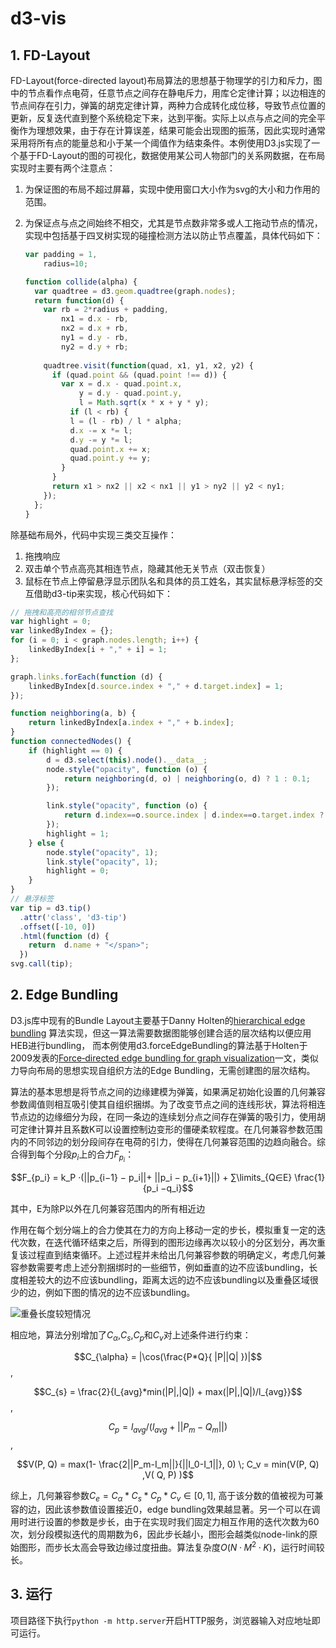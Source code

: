 # d3-vis
## 1. FD-Layout

FD-Layout(force-directed layout)布局算法的思想基于物理学的引力和斥力，图中的节点看作点电荷，任意节点之间存在静电斥力，用库仑定律计算；以边相连的节点间存在引力，弹簧的胡克定律计算，两种力合成转化成位移，导致节点位置的更新，反复迭代直到整个系统稳定下来，达到平衡。实际上以点与点之间的完全平衡作为理想效果，由于存在计算误差，结果可能会出现图的振荡，因此实现时通常采用将所有点的能量总和小于某一个阈值作为结束条件。本例使用D3.js实现了一个基于FD-Layout的图的可视化，数据使用某公司人物部门的关系网数据，在布局实现时主要有两个注意点：

1. 为保证图的布局不超过屏幕，实现中使用窗口大小作为svg的大小和力作用的范围。

2. 为保证点与点之间始终不相交，尤其是节点数非常多或人工拖动节点的情况，实现中包括基于四叉树实现的碰撞检测方法以防止节点覆盖，具体代码如下：

   ```javascript
   var padding = 1, 
       radius=10;
   
   function collide(alpha) {
     var quadtree = d3.geom.quadtree(graph.nodes);
     return function(d) {
       var rb = 2*radius + padding,
           nx1 = d.x - rb,
           nx2 = d.x + rb,
           ny1 = d.y - rb,
           ny2 = d.y + rb;
       
       quadtree.visit(function(quad, x1, y1, x2, y2) {
         if (quad.point && (quad.point !== d)) {
           var x = d.x - quad.point.x,
               y = d.y - quad.point.y,
               l = Math.sqrt(x * x + y * y);
             if (l < rb) {
             l = (l - rb) / l * alpha;
             d.x -= x *= l;
             d.y -= y *= l;
             quad.point.x += x;
             quad.point.y += y;
           }
         }
         return x1 > nx2 || x2 < nx1 || y1 > ny2 || y2 < ny1;
       });
     };
   }
   ```

除基础布局外，代码中实现三类交互操作：
1) 拖拽响应 
2) 双击单个节点高亮其相连节点，隐藏其他无关节点（双击恢复） 
3) 鼠标在节点上停留悬浮显示团队名和具体的员工姓名，其实鼠标悬浮标签的交互借助d3-tip来实现，核心代码如下：

```javascript
// 拖拽和高亮的相邻节点查找
var highlight = 0;
var linkedByIndex = {};
for (i = 0; i < graph.nodes.length; i++) {
    linkedByIndex[i + "," + i] = 1;
};

graph.links.forEach(function (d) {
    linkedByIndex[d.source.index + "," + d.target.index] = 1;
});

function neighboring(a, b) {
    return linkedByIndex[a.index + "," + b.index];
}
function connectedNodes() {
    if (highlight == 0) {
        d = d3.select(this).node().__data__;
        node.style("opacity", function (o) {
            return neighboring(d, o) | neighboring(o, d) ? 1 : 0.1;
        });

        link.style("opacity", function (o) {
            return d.index==o.source.index | d.index==o.target.index ? 1 : 0.1;
        });
        highlight = 1;
    } else {
        node.style("opacity", 1);
        link.style("opacity", 1);
        highlight = 0;
    }
}
// 悬浮标签
var tip = d3.tip()
  .attr('class', 'd3-tip')
  .offset([-10, 0])
  .html(function (d) {
    return  d.name + "</span>";
  })
svg.call(tip);
```
## 2. Edge Bundling

D3.js库中现有的Bundle Layout主要基于Danny Holten的[hierarchical edge bundling](http://citeseerx.ist.psu.edu/viewdoc/download?doi=10.1.1.220.8113&rep=rep1&type=pdf) 算法实现，但这一算法需要数据图能够创建合适的层次结构以便应用HEB进行bundling，
而本例使用d3.forceEdgeBundling的算法基于Holten于2009发表的[Force‐directed edge bundling for graph visualization](https://onlinelibrary.wiley.com/doi/abs/10.1111/j.1467-8659.2009.01450.x)一文，类似力导向布局的思想实现自组织方法的Edge Bundling，无需创建图的层次结构。

算法的基本思想是将节点之间的边缘建模为弹簧，如果满足初始化设置的几何兼容参数阈值则相互吸引使其自组织捆绑。为了改变节点之间的连线形状，算法将相连节点边的边缘细分为段，在同一条边的连续划分点之间存在弹簧的吸引力，使用胡可定律计算并且系数K可以设置控制边变形的僵硬柔软程度。在几何兼容参数范围内的不同邻边的划分段间存在电荷的引力，使得在几何兼容范围的边趋向融合。综合得到每个分段$p_i$上的合力$F_{p_i}$：

$$F_{p_i} =  k_P ·(||p_{i−1} − p_i||+ ||p_i − p_{i+1}||) + ∑\limits_{Q∈E} \frac{1}{p_i −q_i}$$

其中，E为除P以外在几何兼容范围内的所有相近边

作用在每个划分端上的合力使其在力的方向上移动一定的步长，模拟重复一定的迭代次数，在迭代循环结束之后，所得到的图形边缘再次以较小的分区划分，再次重复该过程直到结束循环。上述过程并未给出几何兼容参数的明确定义，考虑几何兼容参数需要考虑上述分割捆绑时的一些细节，例如垂直的边不应该bundling，长度相差较大的边不应该bundling，距离太远的边不应该bundling以及重叠区域很少的边，例如下图的情况的边不应该bundling。

![重叠长度较短情况](https://upload-images.jianshu.io/upload_images/2764802-23985f39f0dc5571.jpeg?imageMogr2/auto-orient/strip%7CimageView2/2/w/1240)

相应地，算法分别增加了$C_{\alpha}$,$C_{s}$,$C_p$和$C_v$对上述条件进行约束：

$$C_{\alpha} = |\cos(\frac{P*Q}{ |P||Q| })|$$,

$$C_{s} = \frac{2}{l_{avg}*min(|P|,|Q|) + max(|P|,|Q|)/l_{avg}}$$,

$$C_p = l_{avg} / (l_{avg} + ||P_m -Q_m||)$$,

$$V(P, Q) = max(1- \frac{2||P_m-I_m||}{||I_0-I_1||}, 0) \; C_v = min(V(P, Q) ,V( Q, P) )$$

综上，几何兼容参数$C_e = C_{\alpha}*C_{s}*C_p*C_v  \in [0,1]$, 高于该分数的值被视为可兼容的边，因此该参数值设置接近0，edge bundling效果越显著。另一个可以在调用时进行设置的参数是步长，由于在实现时我们固定力相互作用的迭代次数为60次，划分段模拟迭代的周期数为6，因此步长越小，图形会越类似node-link的原始图形，而步长太高会导致边缘过度扭曲。算法复杂度$O(N·M^2·K)$，运行时间较长。

## 3. 运行
项目路径下执行`python -m http.server`开启HTTP服务，浏览器输入对应地址即可运行。
